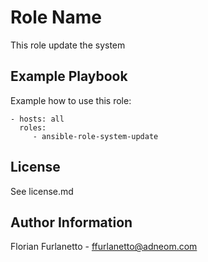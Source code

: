 Role Name
=========

This role update the system

Example Playbook
----------------

Example how to use this role:

    - hosts: all
      roles:
         - ansible-role-system-update

License
-------

See license.md

Author Information
------------------

Florian Furlanetto - ffurlanetto@adneom.com
